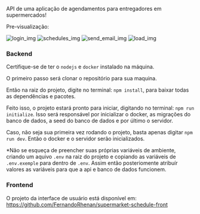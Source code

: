 API de uma aplicação de agendamentos para entregadores em supermercados!

Pre-visualização:

<img src="https://github.com/FernandoRhenan/supermarket-scheduling-api/assets/101434984/16757043-671e-4b08-9d77-fb9edd1e90f6" alt="login_img">
<img src="https://github.com/FernandoRhenan/supermarket-scheduling-api/assets/101434984/57ade563-891b-4786-aed1-759687f90f9b" alt="schedules_img">
<img src="https://github.com/FernandoRhenan/supermarket-scheduling-api/assets/101434984/6bfdc011-7aaf-4d64-8883-67999436ecbe" alt="send_email_img">
<img src="https://github.com/FernandoRhenan/supermarket-scheduling-api/assets/101434984/43695e13-0fce-4d9b-9c1d-1680764b7c3b" alt="load_img">

### Backend

Certifique-se de ter o `nodejs` e `docker` instalado na máquina.

O primeiro passo será clonar o repositório para sua maquina.

Então na raiz do projeto, digite no terminal: `npm install`, para baixar todas as dependências e pacotes.

Feito isso, o projeto estará pronto para iniciar, digitando no terminal: `npm run initialize`.
Isso será responsável por inicializar o docker, as migrações do banco de dados, a seed do banco de dados e por último o servidor.

Caso, não seja sua primeira vez rodando o projeto, basta apenas digitar `npm run dev`. Então o docker e o servidor serão inicializados.

*Não se esqueça de preencher suas próprias variáveis de ambiente, criando um aquivo `.env` na raiz do projeto e copiando as variáveis de `.env.exemple` para dentro de `.env`. Assim então posteriomente atribuír valores as variáveis para que a api e banco de dados funcionem.

### Frontend

O projeto da interface de usuário está disponível em:
https://github.com/FernandoRhenan/supermarket-schedule-front
